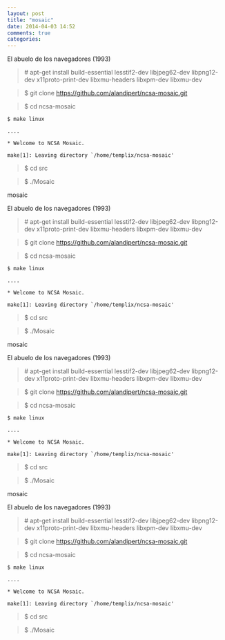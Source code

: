```yaml
---
layout: post
title: "mosaic"
date: 2014-04-03 14:52
comments: true
categories: 
---
```

El abuelo de los navegadores (1993)

>\# apt-get install build-essential lesstif2-dev libjpeg62-dev libpng12-dev x11proto-print-dev libxmu-headers libxpm-dev libxmu-dev

>$ git clone https://github.com/alandipert/ncsa-mosaic.git

>$ cd ncsa-mosaic

	$ make linux

	....

	* Welcome to NCSA Mosaic.

	make[1]: Leaving directory `/home/templix/ncsa-mosaic'

>$ cd src

>$ ./Mosaic

mosaic

El abuelo de los navegadores (1993)

>\# apt-get install build-essential lesstif2-dev libjpeg62-dev libpng12-dev x11proto-print-dev libxmu-headers libxpm-dev libxmu-dev

>$ git clone https://github.com/alandipert/ncsa-mosaic.git

>$ cd ncsa-mosaic

	$ make linux

	....

	* Welcome to NCSA Mosaic.

	make[1]: Leaving directory `/home/templix/ncsa-mosaic'

>$ cd src

>$ ./Mosaic

mosaic

El abuelo de los navegadores (1993)

>\# apt-get install build-essential lesstif2-dev libjpeg62-dev libpng12-dev x11proto-print-dev libxmu-headers libxpm-dev libxmu-dev

>$ git clone https://github.com/alandipert/ncsa-mosaic.git

>$ cd ncsa-mosaic

	$ make linux

	....

	* Welcome to NCSA Mosaic.

	make[1]: Leaving directory `/home/templix/ncsa-mosaic'

>$ cd src

>$ ./Mosaic

mosaic

El abuelo de los navegadores (1993)

>\# apt-get install build-essential lesstif2-dev libjpeg62-dev libpng12-dev x11proto-print-dev libxmu-headers libxpm-dev libxmu-dev

>$ git clone https://github.com/alandipert/ncsa-mosaic.git

>$ cd ncsa-mosaic

	$ make linux

	....

	* Welcome to NCSA Mosaic.

	make[1]: Leaving directory `/home/templix/ncsa-mosaic'

>$ cd src

>$ ./Mosaic

